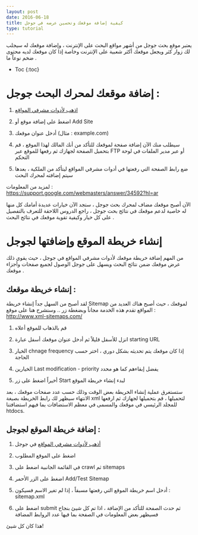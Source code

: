 ```yaml
---
layout: post
date: 2016-06-18
title: كيفية إضافة موقعك وتحسين عرضه في جوجل
type: tutorial
---
```


يعتبر موقع بحث جوجل من أشهر مواقع البحث على الإنترنت ، وإضافة موقعك له سيجلب لك زوار كثر ويجعل موقعك أكثر شعبية على الإنترنت وخاصة إذا كان موقعك لديه محتوى ضخم نوعاً ما .

* Toc
{:toc}

# إضافة موقعك لمحرك البحث جوجل :


1. [اذهب ﻷدوات مشرفي المواقع](https://www.google.com/webmasters/tools/)

2. اضغط على إضافة موقع أو Add Site

3. أدخل عنوان موقعك (مثال : example.com)

4. سيطلب منك الآن إضافة صفحة لموقعك للتأكد من أنك المالك لهذا الموقع ، قم بتحميل الصفحة لجهازك ثم رفعها للموقع عبر FTP أو عبر مدير الملفات في لوحة التحكم

5. ضع رابط الصفحة التي رفعتها في أدوات مشرفي المواقع ليتأكد من الملكية ، بعدها سيتم إضافته لمحرك البحث


لمزيد من المعلومات : <https://support.google.com/webmasters/answer/34592?hl=ar>


الآن أصبح موقعك مضاف لمحرك بحث جوجل ، ستجد الآن خيارات عديدة أمامك كل منها له خاصية لدعم موقعك في نتائج بحث جوجل ، راجع الدروس اللاحقة للتعرف بالتفصيل على كل خيار وكيفية تقوية موقعك في نتائج البحث .

# إنشاء خريطة الموقع وإضافتها لجوجل

من المهم إضافة خريطة موقعك ﻷدوات مشرفي المواقع في جوجل ، حيث يقوي ذلك عرض موقعك ضمن نتائج البحث ويسهل على جوجل الوصول لجميع صفحات وأجزاء موقعك .


## إنشاء خريطة موقعك :


لقد أصبح من السهل جداً إنشاء خريطة Sitemap لموقعك ، حيث أصبح هناك العديد من المواقع تقدم هذه الخدمة مجاناً وبضغطة زر .. وسنشرح هنا على موقع :
<http://www.xml-sitemaps.com/>


1. قم بالذهاب للموقع أعلاه

2. انزل للأسفل قليلاً ثم أدخل عنوان موقعك أسفل عبارة starting URL

3. الخيار chnage frequency إذا كان موقعك يتم تحديثه بشكل دوري ، اختر حسب الحاجة

4. الخيارين Last modification - priority يفضل إبقاءهم كما هو محدد

5. أخيراً اضغط على زر Start لبدء إنشاء خريطة الموقع


ستستغرق عملية إنشاء الخريطة بعض الوقت وذلك حسب عدد صفحات موقعك ، بعد الانتهاء سيظهر لك رابط الخريطة بصيغة xml لتحميلها ، قم بتحميلها لجهازك ثم ارفعها للمجلد الرئيسي في موقعك والمسمى في معظم الاستضافات بما فيهم استضافتنا htdocs.


## إضافة خريطة الموقع لجوجل :


1. [أذهب ﻷدوات مشرفي المواقع](https://www.google.com/webmasters/tools/) في جوجل

2. اضغط على الموقع المطلوب

3. في القائمة الجانبية اضغط على crawl ثم sitemaps

4. اضغط على الزر الأحمر Add/Test Sitemap

5. أدخل اسم خريطة الموقع التي رفعتها مسبقاً ، إذا لم تغير الاسم فسيكون : sitemap.xml

6. اضغط على submit ثم حدث الصفحة للتأكد من الإضافة ، اذا تم كل شيئ بنجاح فسيظهر بعض المعلومات في الصفحة بما فيها عدد الروابط المضافة


هذا كان كل شيئ!



